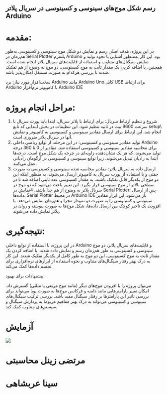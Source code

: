 ## رسم شکل موج‌های سینوسی و کسینوسی در سریال پلاتر Arduino

# مقدمه:

در این پروژه، هدف اصلی رسم و نمایش دو شکل موج سینوسی و کسینوسی به‌طور هم‌زمان در Serial Plotter پلتفرم Arduino بود. این کار به‌منظور آشنایی با نحوه تولید و نمایش سیگنال‌های متناوب و استفاده از قابلیت‌های سریال پلاتر انجام شده است. همچنین، با اضافه کردن یک مقدار ثابت به موج کسینوسی، دو موج به وضوح از هم تفکیک شدند تا بررسی هرکدام به صورت مستقل امکان‌پذیر باشد.

سخت‌افزار مورد نیاز:
برد Arduino مانند Arduino Uno
کابل USB برای ارتباط Arduino با کامپیوتر
نرم‌افزار Arduino IDE


 # مراحل انجام پروژه:

1. شروع و تنظیم ارتباط سریال: برای ارتباط با پلاتر سریال، ابتدا باید پورت سریال با سرعت 9600 بیت در ثانیه تنظیم شود. این تنظیمات در بخش ابتدایی کد تابع setup\ انجام شد. این ارتباط برای ارسال مقادیر سینوسی و کسینوسی به کامپیوتر و نمایش آنها در سریال پلاتر ضروری است.
2. تولید مقادیر سینوسی و کسینوسی: در این مرحله، از توابع ریاضی داخلی Arduino برای محاسبه مقادیر سینوسی و کسینوسی استفاده شد. مقادیر از 0 تا 360 درجه تولید می‌شوند، که هر یک نشان‌دهنده زاویه‌ای در چرخه یک شکل موج است. درجه‌ها ابتدا به رادیان تبدیل می‌شوند، زیرا توابع سینوسی و کسینوسی در آرگومان رادیانی عمل می‌کنند.
3. ارسال داده به سریال پلاتر: مقادیر محاسبه شده سینوسی و کسینوسی به صورت جفتی و با استفاده از پورت سریال به کامپیوتر ارسال می‌شوند. به منظور اینکه این دو موج از یکدیگر قابل تفکیک باشند، به مقدار کسینوسی عدد ثابتی اضافه شد تا در سطحی بالاتر از موج سینوسی قرار بگیرد. این تغییر باعث می‌شود که دو موج در سریال پلاتر به وضوح از هم جدا باشند.
 4نمایش در Serial Plotter: پس از ارسال داده‌ها، Serial Plotter در محیط Arduino IDE باز می‌شود. این ابزار مقادیر سینوسی و کسینوسی را به صورت دو نمودار مجزا و هم‌زمان نمایش می‌دهد. با افزودن یک تاخیر کوچک بین ارسال داده‌ها، شکل موج‌ها به صورت پیوسته و روان در پلاتر نمایش داده می‌شوند.

# نتیجه‌گیری:

در این پروژه، با استفاده از توابع داخلی Arduino و قابلیت‌های سریال پلاتر، دو موج سینوسی و کسینوسی به طور هم‌زمان رسم و نمایش داده شدند. با اضافه کردن یک مقدار ثابت به موج کسینوسی، این دو موج به طور کامل از یکدیگر تفکیک شدند. این کار به درک بهتر رفتار سیگنال‌های متناوب و نحوه استفاده از ابزارهای نرم‌افزاری برای تجسم داده‌ها کمک می‌کند.

پیشنهادات برای بهبود:

می‌توان پروژه را با افزودن موج‌های دیگر (مانند موج مربعی یا مثلثی) گسترش داد.
امکان تغییر پارامترهایی مانند دامنه و فرکانس موج‌ها به صورت پویا می‌تواند برای بررسی تاثیر این پارامترها بر رفتار سیگنال مفید باشد.
بررسی ترکیب سیگنال‌های سینوسی و کسینوسی می‌تواند به درک بهتر مفاهیم مربوط به پردازش سیگنال و سیستم‌های متناوب کمک کند.

# آزمایش
![](https://github.com/Mortezamohasebati/microprocessor_3/blob/main/73aca18e-a43d-4cbb-81c0-1c29f65f3670-ezgif.com-video-to-gif-converter.gif)
# مرتضی زینل محاسبتی
# سینا عربشاهی
